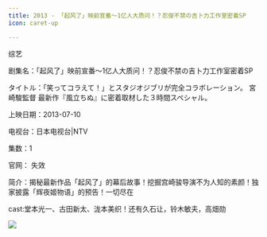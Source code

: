 ```yaml
---
title: 2013 - 「起风了」映前宣番～1亿人大质问！？忍俊不禁の吉卜力工作室密着SP
icon: caret-up

---
```

综艺

剧集名：「起风了」映前宣番～1亿人大质问！？忍俊不禁の吉卜力工作室密着SP

タイトル：「笑ってコラえて！」とスタジオジブリが完全コラボレーション。
宮崎駿監督 最新作『風立ちぬ』に密着取材した３時間スペシャル。

上映日期：2013-07-10

电视台：日本电视台|NTV

集数：1

官网： 失效

简介：揭秘最新作品「起风了」的幕后故事！挖掘宫崎骏导演不为人知的素颜！独家披露「辉夜姬物语」的预告！一切尽在

cast:堂本光一、古田新太、泷本美织！还有久石让，铃木敏夫，高畑勋

![](https://listpic.tsgsanjiao.com/other/2013jpl.jpg)